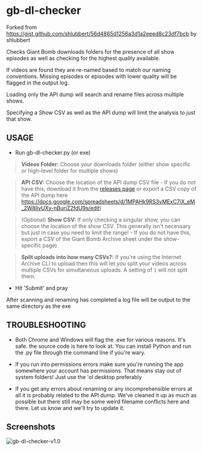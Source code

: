 # gb-dl-checker

Forked from https://gist.github.com/shlubbert/56d4865d1256a3d1a2eeed8c23df7bcb by shlubbert

Checks Giant Bomb downloads folders for the presence of all show episodes as well as checking for the highest quality available.

If videos are found they are re-named based to match our naming conventions. Missing episodes or episodes with lower quality will
be flagged in the output log.

Loading only the API dump will search and rename files across multiple shows. 

Specifying a Show CSV as well as the API dump will limit the analysis to just that show.

## USAGE
- Run gb-dl-checker.py (or exe)
> **Videos Folder:**
Choose your downloads folder (either show specific or high-level folder for multiple shows)


> **API CSV:**
Choose the location of the API dump CSV file
    - If you do not have this, download it from the [releases page](https://github.com/muffinsAKA/gb-dl-checker/releases/tag/API-Dump-1.0) or export a CSV copy of the API dump here https://docs.google.com/spreadsheets/d/1MPAHk9RS3yMExC7iX_eM_2W8ljyUXy-nBurjZ2fdU9s/edit)


> (Optional) **Show CSV:** If only checking a singular show, you can choose the location of the show CSV. This generally isn't necessary but just in case you need to limit the range!
    - If you do not have this, export a CSV of the Giant Bomb Archive sheet under the show-specific page)


> **Split uploads into how many CSVs?:**
If you're using the Internet Archive CLI to upload then this will let you split your videos across multiple CSVs for simultaneous uploads. A setting of ``1`` will not split them.


- Hit 'Submit' and pray

After scanning and renaming has completed a log file will be output to the same directory as the exe

## TROUBLESHOOTING

- Both Chrome and Windows will flag the .exe for various reasons. It's safe. the source code is here to look at. You can install Python and run the .py file  through the command line if you're wary.

- If you run into permissions errors make sure you're running the app somewhere your account has permissions. That means stay out of system folders! Just use the 'ol desktop preferably

- If you get any errors about renaming or any incomprehensible errors at all it is probably related to the API dump. We've cleaned it up as much as possible but there still may be some weird filename conflicts here and there. Let us know and we'll try to update it.

## Screenshots
![gb-dl-checker-v1.0](https://user-images.githubusercontent.com/18468361/217717354-318e3a5d-93d3-496f-8562-35659c577a7d.png)
